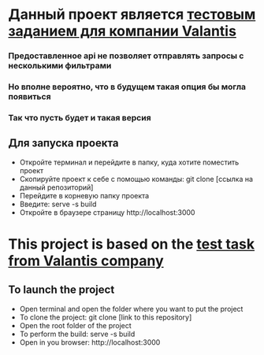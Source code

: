 # Данный проект является [тестовым заданием для компании Valantis](https://github.com/ValantisJewelry/TestTaskValantis) 

### Предоставленное api не позволяет отправлять запросы с несколькими фильтрами 
### Но вполне вероятно, что в будущем такая опция бы могла появиться
### Так что пусть будет и такая версия

## Для запуска проекта

* Откройте терминал и перейдите в папку, куда хотите поместить проект
* Скопируйте проект к себе с помощью команды: git clone [ссылка на данный репозиторий]
* Перейдите в корневую папку проекта
* Введите: serve -s build
* Откройте в браузере страницу http://localhost:3000

# This project is based on the [test task from Valantis company](https://github.com/ValantisJewelry/TestTaskValantis) 

## To launch the project

* Open terminal and open the folder where you want to put the project
* To clone the project: git clone [link to this repository]
* Open the root folder of the project
* To perform the build: serve -s build
* Open in you browser: http://localhost:3000


